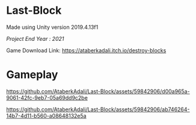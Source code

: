 # Last-Block
Made using Unity version 2019.4.13f1

*Project End Year : 2021*
 
Game Download Link: https://ataberkadali.itch.io/destroy-blocks
# Gameplay


https://github.com/AtaberkAdali/Last-Block/assets/59842906/d00a965a-9061-42fc-9eb7-05a69dd9c2be



https://github.com/AtaberkAdali/Last-Block/assets/59842906/ab746264-14b7-4d11-b560-a08648132e5a

